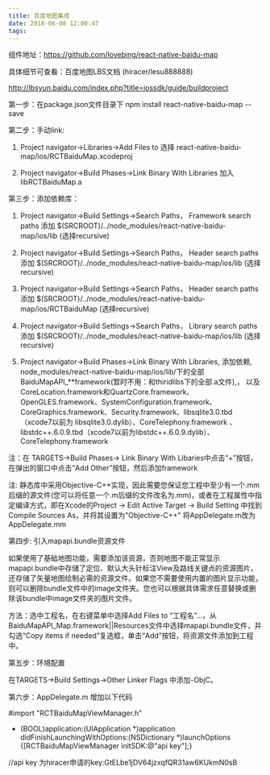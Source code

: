 ```yaml
---
title: 百度地图集成
date: 2018-06-08 12:00:47
tags:
---
```

组件地址：https://github.com/lovebing/react-native-baidu-map

具体细节可查看：百度地图LBS文档 (hiracer/lesu888888)

http://lbsyun.baidu.com/index.php?title=iossdk/guide/buildproject



第一步：在package.json文件目录下 npm install react-native-baidu-map --save

第二步：手动link:

1. Project navigator->Libraries->Add Files to 选择 react-native-baidu-map/ios/RCTBaiduMap.xcodeproj

2. Project navigator->Build Phases->Link Binary With Libraries 加入 libRCTBaiduMap.a



第三步：添加依赖库：

1. Project navigator->Build Settings->Search Paths， Framework search paths 添加 $(SRCROOT)/../node_modules/react-native-baidu-map/ios/lib (选择recursive)



2. Project navigator->Build Settings->Search Paths， Header search paths 添加 $(SRCROOT)/../node_modules/react-native-baidu-map/ios/lib (选择recursive)



3. Project navigator->Build Settings->Search Paths， Header search paths 添加 $(SRCROOT)/../node_modules/react-native-baidu-map/ios/RCTBaiduMap (选择recursive)



4. Project navigator->Build Settings->Search Paths， Library search paths 添加 $(SRCROOT)/../node_modules/react-native-baidu-map/ios/lib (选择recursive)



5. Project navigator->Build Phases->Link Binary With Libraries, 添加依赖, node_modules/react-native-baidu-map/ios/lib/下的全部BaiduMapAPI_**framework(暂时不用：和thiridlibs下的全部.a文件),， 以及CoreLocation.framework和QuartzCore.framework、OpenGLES.framework、SystemConfiguration.framework、CoreGraphics.framework、Security.framework、libsqlite3.0.tbd（xcode7以前为 libsqlite3.0.dylib）、CoreTelephony.framework 、libstdc++.6.0.9.tbd（xcode7以前为libstdc++.6.0.9.dylib）、CoreTelephony.framework

注：在 TARGETS->Build Phases-> Link Binary With Libaries中点击“+”按钮，在弹出的窗口中点击“Add Other”按钮，然后添加framework

注:  静态库中采用Objective-C++实现，因此需要您保证您工程中至少有一个.mm后缀的源文件(您可以将任意一个.m后缀的文件改名为.mm)，或者在工程属性中指定编译方式，即在Xcode的Project -> Edit Active Target -> Build Setting 中找到 Compile Sources As，并将其设置为"Objective-C++"    将AppDelegate.m改为AppDelegate.mm



第四步: 引入mapapi.bundle资源文件

如果使用了基础地图功能，需要添加该资源，否则地图不能正常显示mapapi.bundle中存储了定位、默认大头针标注View及路线关键点的资源图片，还存储了矢量地图绘制必需的资源文件。如果您不需要使用内置的图片显示功能，则可以删除bundle文件中的image文件夹。您也可以根据具体需求任意替换或删除该bundle中image文件夹的图片文件。

方法：选中工程名，在右键菜单中选择Add Files to “工程名”…，从BaiduMapAPI_Map.framework||Resources文件中选择mapapi.bundle文件，并勾选“Copy items if needed”复选框，单击“Add”按钮，将资源文件添加到工程中。



第五步：环境配置

在TARGETS->Build Settings->Other Linker Flags 中添加-ObjC。



第六步：AppDelegate.m  增加以下代码

#import "RCTBaiduMapViewManager.h"
- (BOOL)application:(UIApplication *)application didFinishLaunchingWithOptions:(NSDictionary *)launchOptions
{[RCTBaiduMapViewManager initSDK:@"api key"];}

//api key 为hiracer申请的key:GtELbe1jDV64jzxqfQR31aw6KUkmN0sB
